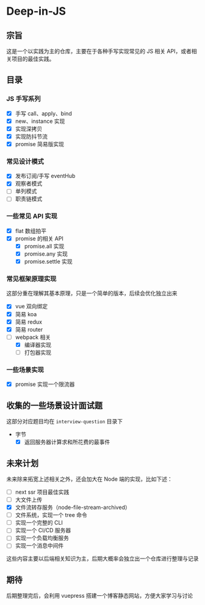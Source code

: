 # Deep-in-JS

## 宗旨

这是一个以实践为主的仓库，主要在于各种手写实现常见的 JS 相关 API，或者相关项目的最佳实践。

## 目录

### JS 手写系列

- [x] 手写 call、apply、bind
- [x] new、instance 实现
- [x] 实现深拷贝
- [x] 实现防抖节流
- [x] promise 简易版实现

### 常见设计模式

- [x] 发布订阅/手写 eventHub
- [x] 观察者模式
- [ ] 单列模式
- [ ] 职责链模式

### 一些常见 API 实现

- [x] flat 数组拍平
- [x] promise 的相关 API
  - [x] promise.all 实现
  - [x] promise.any 实现
  - [x] promise.settle 实现

### 常见框架原理实现

这部分重在理解其基本原理，只是一个简单的版本，后续会优化独立出来

- [x] vue 双向绑定
- [x] 简易 koa
- [x] 简易 redux
- [x] 简易 router
- [ ] webpack 相关
  - [x] 编译器实现
  - [ ] 打包器实现

### 一些场景实现

- [x] promise 实现一个限流器

## 收集的一些场景设计面试题

这部分对应题目均在 `interview-question` 目录下

- 字节
  - [x] 返回服务器计算求和所花费的最事件

## 未来计划

未来除来拓宽上述相关之外，还会加大在 Node 端的实现，比如下述：

- [ ] next ssr 项目最佳实践
- [ ] 大文件上传
- [x] 文件流转存服务（node-file-stream-archived）
- [ ] 文件系统，实现一个 tree 命令
- [ ] 实现一个完整的 CLI
- [ ] 实现一个 CI/CD 服务器
- [ ] 实现一个负载均衡服务
- [ ] 实现一个消息中间件

这些内容主要以后端相关知识为主，后期大概率会独立出一个仓库进行整理与记录

## 期待

后期整理完后，会利用 vuepress 搭建一个博客静态网站，方便大家学习与讨论
